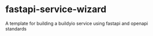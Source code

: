 # fastapi-service-wizard
A template for building a buildyio service using fastapi and openapi standards

